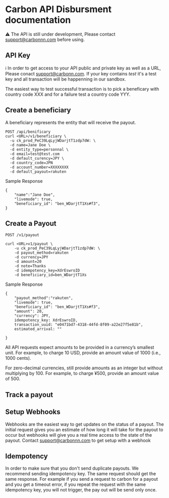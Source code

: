 # Carbon API Disbursment documentation
:warning: The API is still under development, Please contact support@carbonnn.com before using.

## API Key
:information_source: In order to get access to your API public and private key as well as a URL, Please conact support@carbonn.com.
If your key contains _test_ it's a test key and all transaction will be happenning in our sandbox.

The easiest way to test successful transaction is to pick a beneficary with country code XXX and for a failure test a country code YYY.

## Create a beneficiary
A beneficiary represents the entity that will receive the payout.

```
POST /api/benificary
curl <URL>/v1/beneficiary \
  -u ck_prod_PeC39LqLyjWDarjtT1zdp7dW: \
  -d name=Jane Doe \
  -d entity_type=personnal \
  -d email=test@test.com
  -d default_curency=JPY \
  -d country_code=JPN
  -d account_number=XXXXXXXX
  -d default_payout=rakuten
```

Sample Response

```
{
    "name":"Jane Doe",
    "livemode": true,
    "beneficiary_id": "ben_WDarjtT1Xs#f3",
}

```

## Create a Payout
```
POST /v1/payout

```
```
curl <URL>v1/payout \
    -u ck_prod_PeC39LqLyjWDarjtT1zdp7dW: \
    -d payout_method=rakuten
    -d currency=JPY
    -d amount=20
    -d note=Thanks
    -d idempotency_key=XdrEswroID
    -d beneficiary_id=ben_WDarjtT1Xs
```

Sample Response

```
{
    "payout_method":"rakuten",
    "livemode": true,
    "beneficiary_id": "ben_WDarjtT1Xs#f3",
    "amount": 20,
    "currency": JPY,
    idempotency_key: XdrEswroID,
    transaction_uuid: "e0471bd7-4318-44fd-8f09-a22e27f5e81b",
    estimated_arrival: ""

}

```

All API requests expect amounts to be provided in a currency’s smallest unit. For example, to charge 10 USD, provide an amount value of 1000 (i.e., 1000 cents).

For zero-decimal currencies, still provide amounts as an integer but without multiplying by 100. For example, to charge ¥500, provide an amount value of 500.




## Track a payout

## Setup Webhooks

Webhooks are the easiest way to get updates on the status of a payout. The initial request gives you an estimate of how long it will take for the payout to occur but webhooks will give you a real time access to the state of the payout.
Contact support@carbonnn.com to get setup with a webhook


## Idempotency
In order to make sure that you don't send duplicate payouts. We recommend sending idempotency key. The same request should get the same response. For example if you send a request to carbon for a payout and you get a timeout error, if you repeat the request with the same idempotency key, you will not trigger, the pay out will be send only once.


